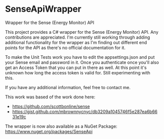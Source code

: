 # SenseApiWrapper
Wrapper for the Sense (Energy Monitor) API 

This project provides a C# wrapper for the Sense (Energy Monitor) API. Any contributions are appreciated. I'm currently still working through adding additional functionality for the wrapper as I'm finding out different end points for the API as there's no official documentation for it. 

To make the Unit Tests work you have to edit the appsettings.json and put your Sense email and password in it. Once you authenticate once you'll also get an Access Token that you can put in there as well. At this point it's unknown how long the access token is valid for. Still experimenting with this.

If you have any additional information, feel free to contact me.

This work was based of the work done here: 
* https://github.com/scottbonline/sense 
* https://gist.github.com/mbrownnycnyc/db3209a1045746f5e287ea6b6631e19c

The wrapper is now also available as a NuGet Package:
https://www.nuget.org/packages/SenseApi
